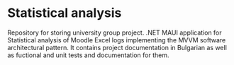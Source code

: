 # Statistical analysis
Repository for storing university group project. .NET MAUI application for Statistical analysis of Moodle Excel logs implementing
the MVVM software architectural pattern. It contains project documentation in Bulgarian as well as fuctional and unit tests and documentation for them.
